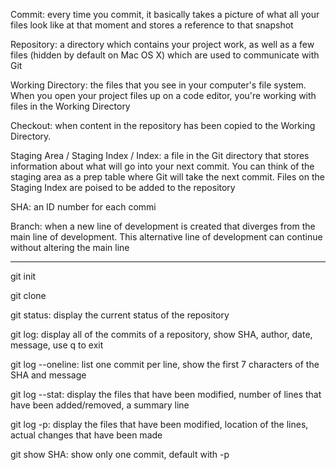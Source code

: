 Commit: every time you commit, it basically takes a picture of what all your files look like at that moment and stores a reference to that snapshot

Repository: a directory which contains your project work, as well as a few files (hidden by default on Mac OS X) which are used to communicate with Git

Working Directory: the files that you see in your computer's file system. When you open your project files up on a code editor, you're working with files in the Working Directory

Checkout: when content in the repository has been copied to the Working Directory.

Staging Area / Staging Index / Index: a file in the Git directory that stores information about what will go into your next commit. You can think of the staging area as a prep table where Git will take the next commit. Files on the Staging Index are poised to be added to the repository

SHA: an ID number for each commi

Branch: when a new line of development is created that diverges from the main line of development. This alternative line of development can continue without altering the main line

---

git init

git clone

git status: display the current status of the repository

git log: display all of the commits of a repository, show SHA, author, date, message, use q to exit

git log --oneline: list one commit per line, show the first 7 characters of the SHA and message

git log --stat: display the files that have been modified, number of lines that have been added/removed, a summary line

git log -p: display the files that have been modified, location of the lines, actual changes that have been made

git show SHA: show only one commit, default with -p


